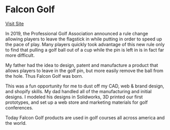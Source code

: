 # Falcon Golf 
[Visit Site](https://falcon-golf.com)

In 2019, the Professional Golf Association announced a rule change allowing players to leave the flagstick in while putting in order to speed up the pace of play. Many players quickly took advantage of this new rule only to find that pulling a golf ball out of a cup while the pin is left in is in fact far more difficult. 

My father had the idea to design, patent and manufacture a product that allows players to leave in the golf pin, but more easily remove the ball from the hole. Thus Falcon Golf was born. 

This was a fun opportunity for me to dust off my CAD, web & brand design, and shopify skills. My dad handled all of the manufacturing and initial designs. I modeled his designs in Solidworks, 3D printed our first prototypes, and set up a web store and marketing materials for golf conferences. 

Today Falcon Golf products are used in golf courses all across america and the world. 